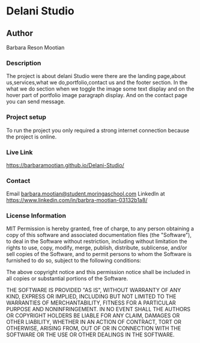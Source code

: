 # Delani Studio
## Author
Barbara Reson Mootian
### Description
The project is about delani Studio were there are the landing page,about us,services,what we do,portfolio,contact us and the footer section.
In the what we do section when we toggle the image some text display and on the hover part of portfolio image paragraph display.
And on the contact  page you can send  message.

### Project setup
To run the project you only required a strong internet connection because the project is online.
 
 ### Live Link
 https://barbaramootian.github.io/Delani-Studio/

 ### Contact 
 Email barbara.mootian@student.moringaschool.com LinkedIn at https://www.linkedin.com/in/barbra-mootian-03132b1a8/

 ### License Information
 MIT Permission is hereby granted, free of charge, to any person obtaining a copy of this software and associated documentation files (the "Software"), to deal in the Software without restriction, including without limitation the rights to use, copy, modify, merge, publish, distribute, sublicense, and/or sell copies of the Software, and to permit persons to whom the Software is furnished to do so, subject to the following conditions:

The above copyright notice and this permission notice shall be included in all copies or substantial portions of the Software.

THE SOFTWARE IS PROVIDED "AS IS", WITHOUT WARRANTY OF ANY KIND, EXPRESS OR IMPLIED, INCLUDING BUT NOT LIMITED TO THE WARRANTIES OF MERCHANTABILITY, FITNESS FOR A PARTICULAR PURPOSE AND NONINFRINGEMENT. IN NO EVENT SHALL THE AUTHORS OR COPYRIGHT HOLDERS BE LIABLE FOR ANY CLAIM, DAMAGES OR OTHER LIABILITY, WHETHER IN AN ACTION OF CONTRACT, TORT OR OTHERWISE, ARISING FROM, OUT OF OR IN CONNECTION WITH THE SOFTWARE OR THE USE OR OTHER DEALINGS IN THE SOFTWARE.